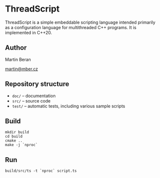 # ThreadScript

ThreadScript is a simple embeddable scripting language intended primarily as
a configuration language for multithreaded C++ programs. It is implemented in
C++20.

## Author

Martin Beran

martin@mber.cz

## Repository structure

- `doc/` – documentation
- `src/` – source code
- `test/` – automatic tests, including various sample scripts

## Build

```
mkdir build
cd build
cmake ..
make -j `nproc`
```

## Run

```
build/src/ts -t `nproc` script.ts
```
